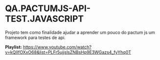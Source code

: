 # QA.PACTUMJS-API-TEST.JAVASCRIPT

Projeto tem como finalidade ajudar a aprender um pouco do pactum js um framework para testes de api.

**Playlist:** https://www.youtube.com/watch?v=kQIIfOXxO68&list=PLFr5ujjslsZNBsHp9E3WGazs4_fyYhq0T